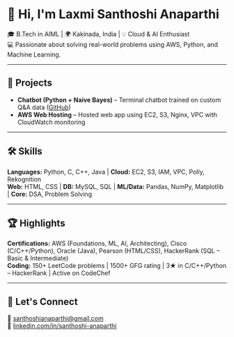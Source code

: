 # 👋 Hi, I'm Laxmi Santhoshi Anaparthi

🎓 B.Tech in AIML | 🌍 Kakinada, India | 💡 Cloud & AI Enthusiast  
💻 Passionate about solving real-world problems using AWS, Python, and Machine Learning.

---

## 🚀 Projects
- **Chatbot (Python + Naive Bayes)** – Terminal chatbot trained on custom Q&A data ([GitHub](https://github.com/Santhoshi003/My-python-project))  
- **AWS Web Hosting** – Hosted web app using EC2, S3, Nginx, VPC with CloudWatch monitoring

---

## 🛠️ Skills
**Languages:** Python, C, C++, Java | **Cloud:** EC2, S3, IAM, VPC, Polly, Rekognition  
**Web:** HTML, CSS | **DB:** MySQL, SQL | **ML/Data:** Pandas, NumPy, Matplotlib | **Core:** DSA, Problem Solving

---

## 🏆 Highlights
**Certifications:** AWS (Foundations, ML, AI, Architecting), Cisco (C/C++/Python), Oracle (Java), Pearson (HTML/CSS), HackerRank (SQL – Basic & Intermediate)  
**Coding:** 150+ LeetCode problems | 1500+ GFG rating | 3★ in C/C++/Python – HackerRank | Active on CodeChef

---

## 🤝 Let's Connect

📧 [santhoshianaparthi@gmail.com](mailto:santhoshianaparthi@gmail.com)  
🔗 [linkedin.com/in/santhoshi-anaparthi](https://linkedin.com/in/santhoshi-anaparthi)

